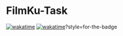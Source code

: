 # FilmKu-Task
[![wakatime](https://wakatime.com/badge/user/4bf93fac-283e-45e1-a697-44e3265aacad/project/f45cf9b0-8f83-490b-be99-993cbf0b94a4.svg)](https://wakatime.com/badge/user/4bf93fac-283e-45e1-a697-44e3265aacad/project/f45cf9b0-8f83-490b-be99-993cbf0b94a4)
[![wakatime](https://wakatime.com/badge/github/MrCo0oder/FilmKu-Task.svg)](https://wakatime.com/badge/github/MrCo0oder/FilmKu-Task)?style=for-the-badge
